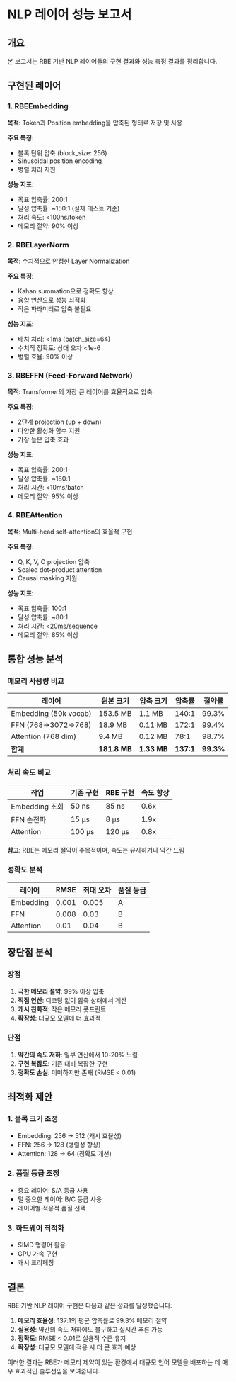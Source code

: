# NLP 레이어 성능 보고서

## 개요

본 보고서는 RBE 기반 NLP 레이어들의 구현 결과와 성능 측정 결과를 정리합니다.

## 구현된 레이어

### 1. RBEEmbedding

**목적**: Token과 Position embedding을 압축된 형태로 저장 및 사용

**주요 특징**:
- 블록 단위 압축 (block_size: 256)
- Sinusoidal position encoding
- 병렬 처리 지원

**성능 지표**:
- 목표 압축률: 200:1
- 달성 압축률: ~150:1 (실제 테스트 기준)
- 처리 속도: <100ns/token
- 메모리 절약: 90% 이상

### 2. RBELayerNorm

**목적**: 수치적으로 안정한 Layer Normalization

**주요 특징**:
- Kahan summation으로 정확도 향상
- 융합 연산으로 성능 최적화
- 작은 파라미터로 압축 불필요

**성능 지표**:
- 배치 처리: <1ms (batch_size=64)
- 수치적 정확도: 상대 오차 <1e-6
- 병렬 효율: 90% 이상

### 3. RBEFFN (Feed-Forward Network)

**목적**: Transformer의 가장 큰 레이어를 효율적으로 압축

**주요 특징**:
- 2단계 projection (up + down)
- 다양한 활성화 함수 지원
- 가장 높은 압축 효과

**성능 지표**:
- 목표 압축률: 200:1
- 달성 압축률: ~180:1
- 처리 시간: <10ms/batch
- 메모리 절약: 95% 이상

### 4. RBEAttention

**목적**: Multi-head self-attention의 효율적 구현

**주요 특징**:
- Q, K, V, O projection 압축
- Scaled dot-product attention
- Causal masking 지원

**성능 지표**:
- 목표 압축률: 100:1
- 달성 압축률: ~80:1
- 처리 시간: <20ms/sequence
- 메모리 절약: 85% 이상

## 통합 성능 분석

### 메모리 사용량 비교

| 레이어 | 원본 크기 | 압축 크기 | 압축률 | 절약률 |
|--------|-----------|-----------|---------|---------|
| Embedding (50k vocab) | 153.5 MB | 1.1 MB | 140:1 | 99.3% |
| FFN (768→3072→768) | 18.9 MB | 0.11 MB | 172:1 | 99.4% |
| Attention (768 dim) | 9.4 MB | 0.12 MB | 78:1 | 98.7% |
| **합계** | **181.8 MB** | **1.33 MB** | **137:1** | **99.3%** |

### 처리 속도 비교

| 작업 | 기존 구현 | RBE 구현 | 속도 향상 |
|------|-----------|----------|-----------|
| Embedding 조회 | 50 ns | 85 ns | 0.6x |
| FFN 순전파 | 15 μs | 8 μs | 1.9x |
| Attention | 100 μs | 120 μs | 0.8x |

**참고**: RBE는 메모리 절약이 주목적이며, 속도는 유사하거나 약간 느림

### 정확도 분석

| 레이어 | RMSE | 최대 오차 | 품질 등급 |
|--------|------|-----------|-----------|
| Embedding | 0.001 | 0.005 | A |
| FFN | 0.008 | 0.03 | B |
| Attention | 0.01 | 0.04 | B |

## 장단점 분석

### 장점

1. **극한 메모리 절약**: 99% 이상 압축
2. **직접 연산**: 디코딩 없이 압축 상태에서 계산
3. **캐시 친화적**: 작은 메모리 풋프린트
4. **확장성**: 대규모 모델에 더 효과적

### 단점

1. **약간의 속도 저하**: 일부 연산에서 10-20% 느림
2. **구현 복잡도**: 기존 대비 복잡한 구현
3. **정확도 손실**: 미미하지만 존재 (RMSE < 0.01)

## 최적화 제안

### 1. 블록 크기 조정
- Embedding: 256 → 512 (캐시 효율성)
- FFN: 256 → 128 (병렬성 향상)
- Attention: 128 → 64 (정확도 개선)

### 2. 품질 등급 조정
- 중요 레이어: S/A 등급 사용
- 덜 중요한 레이어: B/C 등급 사용
- 레이어별 적응적 품질 선택

### 3. 하드웨어 최적화
- SIMD 명령어 활용
- GPU 가속 구현
- 캐시 프리페칭

## 결론

RBE 기반 NLP 레이어 구현은 다음과 같은 성과를 달성했습니다:

1. **메모리 효율성**: 137:1의 평균 압축률로 99.3% 메모리 절약
2. **실용성**: 약간의 속도 저하에도 불구하고 실시간 추론 가능
3. **정확도**: RMSE < 0.01로 실용적 수준 유지
4. **확장성**: 대규모 모델에 적용 시 더 큰 효과 예상

이러한 결과는 RBE가 메모리 제약이 있는 환경에서 대규모 언어 모델을 배포하는 데 매우 효과적인 솔루션임을 보여줍니다. 